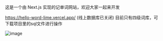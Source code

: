 这是一个由 Next.js 实现的记单词网站，欢迎大家一起来开发

https://hello-word-lime.vercel.app/
(线上数据库已关闭)
目前只有四级词库，可下载项目里的sql文件进行操作

![image](https://github.com/user-attachments/assets/682f6be5-187f-4794-b0dd-3a89a024e4b2)

